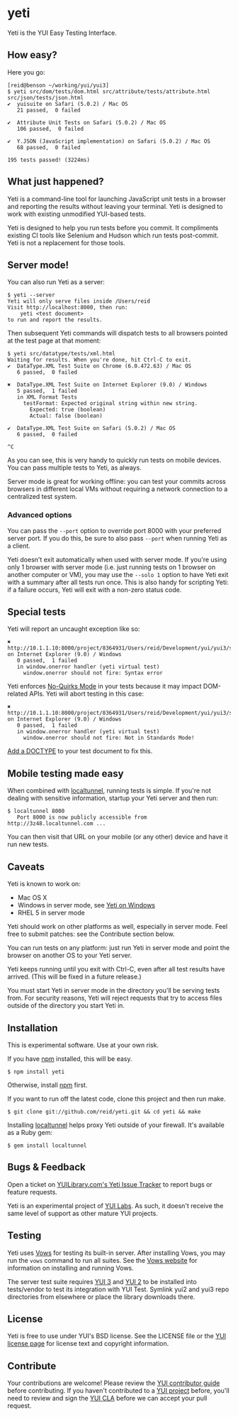 yeti
====

Yeti is the YUI Easy Testing Interface.

How easy?
--------

Here you go:

    [reid@benson ~/working/yui/yui3]
    $ yeti src/dom/tests/dom.html src/attribute/tests/attribute.html src/json/tests/json.html
    ✔  yuisuite on Safari (5.0.2) / Mac OS
       21 passed,  0 failed

    ✔  Attribute Unit Tests on Safari (5.0.2) / Mac OS
       106 passed,  0 failed

    ✔  Y.JSON (JavaScript implementation) on Safari (5.0.2) / Mac OS
       68 passed,  0 failed

    195 tests passed! (3224ms)

What just happened?
-------------------

Yeti is a command-line tool for launching JavaScript unit tests in a browser and reporting the results without leaving your terminal. Yeti is designed to work with existing unmodified YUI-based tests.

Yeti is designed to help you run tests before you commit. It compliments existing CI tools like Selenium and Hudson which run tests post-commit. Yeti is not a replacement for those tools.

Server mode!
------------

You can also run Yeti as a server:

    $ yeti --server
    Yeti will only serve files inside /Users/reid
    Visit http://localhost:8000, then run:
        yeti <test document>
    to run and report the results.

Then subsequent Yeti commands will dispatch tests to all browsers pointed at the test page at that moment:

    $ yeti src/datatype/tests/xml.html
    Waiting for results. When you're done, hit Ctrl-C to exit.
    ✔  DataType.XML Test Suite on Chrome (6.0.472.63) / Mac OS
       6 passed,  0 failed

    ✖  DataType.XML Test Suite on Internet Explorer (9.0) / Windows
       5 passed,  1 failed
       in XML Format Tests
         testFormat: Expected original string within new string.
           Expected: true (boolean)
           Actual: false (boolean)

    ✔  DataType.XML Test Suite on Safari (5.0.2) / Mac OS
       6 passed,  0 failed

    ^C

As you can see, this is very handy to quickly run tests on mobile devices. You can pass multiple tests to Yeti, as always.

Server mode is great for working offline: you can test your commits across browsers in different local VMs without requiring a network connection to a centralized test system.

### Advanced options

You can pass the `--port` option to override port 8000 with your preferred server port. If you do this, be sure to also pass `--port` when running Yeti as a client.

Yeti doesn't exit automatically when used with server mode. If you're using only 1 browser with server mode (i.e. just running tests on 1 browser on another computer or VM), you may use the `--solo 1` option to have Yeti exit with a summary after all tests run once. This is also handy for scripting Yeti: if a failure occurs, Yeti will exit with a non-zero status code.

Special tests
-------------

Yeti will report an uncaught exception like so:

    ✖  http://10.1.1.10:8000/project/8364931/Users/reid/Development/yui/yui3/src/jsonp/tests/jsonp.html on Internet Explorer (9.0) / Windows
       0 passed,  1 failed
       in window.onerror handler (yeti virtual test)
         window.onerror should not fire: Syntax error

Yeti enforces [No-Quirks Mode][] in your tests because it may impact DOM-related APIs. Yeti will abort testing in this case:

    ✖  http://10.1.1.10:8000/project/8364931/Users/reid/Development/yui/yui3/src/test/tests/mock.html on Internet Explorer (9.0) / Windows
       0 passed,  1 failed
       in window.onerror handler (yeti virtual test)
         window.onerror should not fire: Not in Standards Mode!

[Add a DOCTYPE][doctype] to your test document to fix this.

Mobile testing made easy
------------------------

When combined with [localtunnel][], running tests is simple. If you're not dealing with sensitive information, startup your Yeti server and then run:

    $ localtunnel 8000
       Port 8000 is now publicly accessible from http://3z48.localtunnel.com ...

You can then visit that URL on your mobile (or any other) device and have it run new tests.

Caveats
-------

Yeti is known to work on:

 - Mac OS X
 - Windows in server mode, see [Yeti on Windows][win]
 - RHEL 5 in server mode

Yeti should work on other platforms as well, especially in server mode. Feel free to submit patches: see the Contribute section below.

You can run tests on any platform: just run Yeti in server mode and point the browser on another OS to your Yeti server.

Yeti keeps running until you exit with Ctrl-C, even after all test results have arrived. (This will be fixed in a future release.)

You must start Yeti in server mode in the directory you'll be serving tests from. For security reasons, Yeti will reject requests that try to access files outside of the directory you start Yeti in.

Installation
------------

This is experimental software. Use at your own risk.

If you have [npm][] installed, this will be easy.

    $ npm install yeti

Otherwise, install [npm][] first.

If you want to run off the latest code, clone this project and then run make.

    $ git clone git://github.com/reid/yeti.git && cd yeti && make

Installing [localtunnel][] helps proxy Yeti outside of your firewall. It's available as a Ruby gem:

    $ gem install localtunnel

Bugs & Feedback
---------------

Open a ticket on [YUILibrary.com's Yeti Issue Tracker][issues] to report bugs or feature requests.

Yeti is an experimental project of [YUI Labs][]. As such, it doesn't receive the same level of support as other mature YUI projects.

Testing
-------

Yeti uses [Vows][] for testing its built-in server. After installing Vows, you may run the `vows` command to run all suites. See the [Vows website][Vows] for information on installing and running Vows.

The server test suite requires [YUI 3][yui3] and [YUI 2][yui2] to be installed into tests/vendor to test its integration with YUI Test. Symlink yui2 and yui3 repo directories from elsewhere or place the library downloads there.

License
-------

Yeti is free to use under YUI's BSD license. See the LICENSE file or the [YUI license page][license] for license text and copyright information.

Contribute
----------

Your contributions are welcome! Please review the [YUI contributor guide][CLA] before contributing. If you haven't contributed to a [YUI project][YUI] before, you'll need to review and sign the [YUI CLA][CLA] before we can accept your pull request.

  [jspec]: http://github.com/visionmedia/jspec
  [yui3]: http://github.com/yui/yui3
  [yui2]: http://github.com/yui/yui2
  [localtunnel]: http://localtunnel.com/
  [homebrew]: http://github.com/mxcl/homebrew
  [node]: http://nodejs.org/
  [npm]: http://npmjs.org/
  [win]: https://github.com/reid/yeti/wiki/Yeti-on-Windows
  [issues]: http://yuilibrary.com/projects/yeti/newticket
  [YUI Labs]: http://yuilibrary.com/labs/
  [Vows]: http://vowsjs.org/
  [license]: http://developer.yahoo.com/yui/license.html
  [CLA]: http://developer.yahoo.com/yui/community/#cla
  [YUI]: http://yuilibrary.com/
  [doctype]: http://www.whatwg.org/specs/web-apps/current-work/multipage/syntax.html#the-doctype
  [No-Quirks Mode]: http://www.whatwg.org/specs/web-apps/current-work/multipage/dom.html#no-quirks-mode
